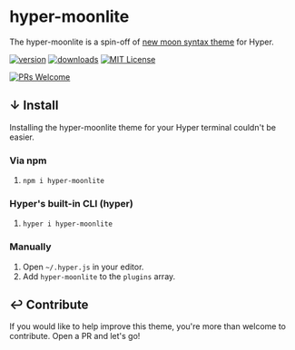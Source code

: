 # hyper-moonlite

The hyper-moonlite is a spin-off of [new moon syntax theme](https://github.com/taniarascia/new-moon) for Hyper.

[![version][version-badge]][package]
[![downloads][downloads-badge]][npmtrends]
[![MIT License][license-badge]][license]

[![PRs Welcome][prs-badge]][prs]

## ↓ Install

Installing the hyper-moonlite theme for your Hyper terminal couldn't be easier.

### Via npm

1. `npm i hyper-moonlite`

### Hyper's built-in CLI (hyper)

1. `hyper i hyper-moonlite`

### Manually

1. Open `~/.hyper.js` in your editor.
2. Add `hyper-moonlite` to the `plugins` array.

## ↩︎ Contribute

If you would like to help improve this theme, you're more than welcome to contribute. Open a PR and let's go!

[license-badge]: https://img.shields.io/npm/l/hyper-moonlite.svg?style=flat-square
[license]: https://opensource.org/licenses/MI]
[version-badge]: https://img.shields.io/npm/v/hyper-moonlite.svg?style=flat-square
[package]: https://www.npmjs.com/package/hyper-moonlite
[downloads-badge]: https://img.shields.io/npm/dw/hyper-moonlite.svg?style=flat-square
[npmtrends]: http://www.npmtrends.com/hyper-moonlite
[prs-badge]: https://img.shields.io/badge/PRs-welcome-brightgreen.svg?style=flat-square
[prs]: http://makeapullrequest.com
